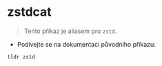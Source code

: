 # zstdcat

> Tento příkaz je aliasem pro `zstd`.

- Podívejte se na dokumentaci původního příkazu:

`tldr zstd`

